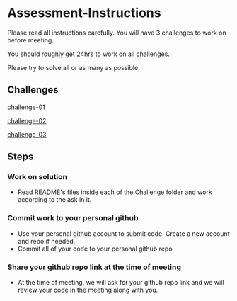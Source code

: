 # Assessment-Instructions

Please read all instructions carefully.
You will have 3 challenges to work on before meeting. 

You should roughly get 24hrs to work on all challenges.

Please try to solve all or as many as possible.

## Challenges
[challenge-01](challenge-01)

[challenge-02](challenge-02)

[challenge-03](challenge-03)


## Steps
### Work on solution
- Read README's files inside each of the Challenge folder and work according to the ask in it.
### Commit work to your personal github
- Use your personal github account to submit code. Create a new account and repo if needed.
- Commit all of your code to your personal github repo
### Share your github repo link at the time of meeting 
- At the time of meeting, we will ask for your github repo link and we will review your code in the meeting along with you.

